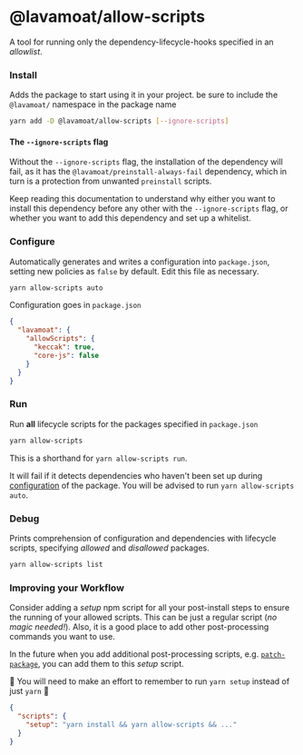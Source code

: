 # @lavamoat/allow-scripts

A tool for running only the dependency-lifecycle-hooks specified in an _allowlist_.

### Install

Adds the package to start using it in your project. be sure to include the `@lavamoat/` namespace in the package name

```sh
yarn add -D @lavamoat/allow-scripts [--ignore-scripts]
```

#### The `--ignore-scripts` flag

Without the `--ignore-scripts` flag, the installation of the dependency will fail, as it has the `@lavamoat/preinstall-always-fail` dependency, which in turn is a protection from unwanted `preinstall` scripts.

Keep reading this documentation to understand why either you want to install this dependency before any other with the `--ignore-scripts` flag, or whether you want to add this dependency and set up a whitelist.

### Configure

Automatically generates and writes a configuration into `package.json`, setting new policies as `false` by default. Edit this file as necessary.

```sh
yarn allow-scripts auto
```

Configuration goes in `package.json`

```json
{
  "lavamoat": {
    "allowScripts": {
      "keccak": true,
      "core-js": false
    }
  }
}
```

### Run

Run **all** lifecycle scripts for the packages specified in `package.json`

```sh
yarn allow-scripts
```

This is a shorthand for `yarn allow-scripts run`.

It will fail if it detects dependencies who haven't been set up during [configuration](#Configure) of the package. You will be advised to run `yarn allow-scripts auto`.

### Debug

Prints comprehension of configuration and dependencies with lifecycle scripts, specifying _allowed_ and _disallowed_ packages.

```sh
yarn allow-scripts list
```

### Improving your Workflow

Consider adding a _setup_ npm script for all your post-install steps to ensure the running of your allowed scripts. This can be just a regular script (_no magic needed!_). Also, it is a good place to add other post-processing commands you want to use.

In the future when you add additional post-processing scripts, e.g. [`patch-package`](https://github.com/ds300/patch-package), you can add them to this _setup_ script.

:thought_balloon: You will need to make an effort to remember to run `yarn setup` instead of just `yarn` :lotus_position:

```json
{
  "scripts": {
    "setup": "yarn install && yarn allow-scripts && ..."
  }
}
```
